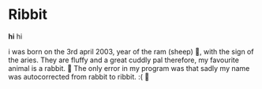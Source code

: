 # Ribbit
**hi**  hi

i was born on the 3rd april 2003, year of the ram (sheep) 🐑, with the sign of the aries. They are fluffy and a great cuddly pal therefore, my favourite animal is a rabbit. 🐰 The only error in my program was that sadly my name was autocorrected from rabbit to ribbit. :( 🐸 


